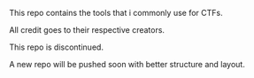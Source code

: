 This repo contains the tools that i commonly use for CTFs. 

All credit goes to their respective creators.

This repo is discontinued.

A new repo will be pushed soon with better structure and layout.
